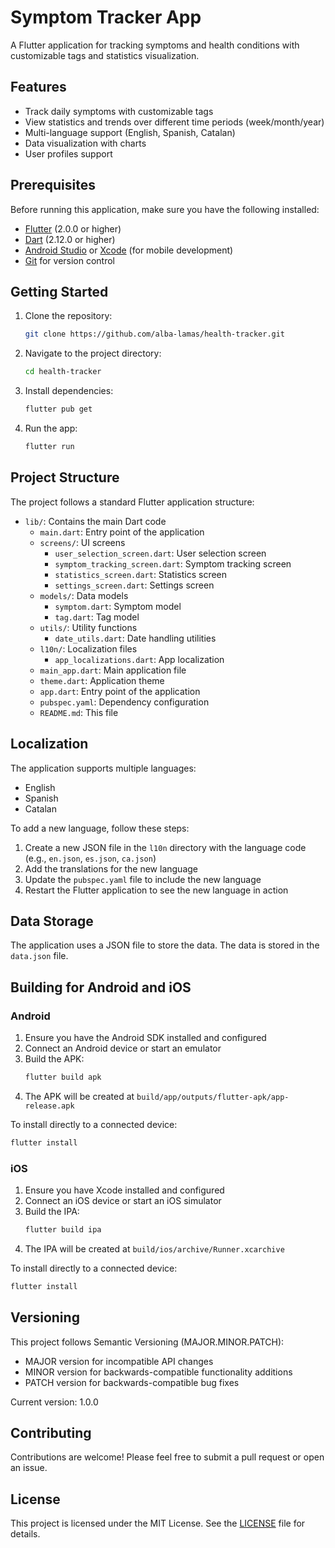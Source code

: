 # Symptom Tracker App

A Flutter application for tracking symptoms and health conditions with customizable tags and statistics visualization.

## Features

- Track daily symptoms with customizable tags
- View statistics and trends over different time periods (week/month/year)
- Multi-language support (English, Spanish, Catalan)
- Data visualization with charts
- User profiles support

## Prerequisites

Before running this application, make sure you have the following installed:

- [Flutter](https://flutter.dev/docs/get-started/install) (2.0.0 or higher)
- [Dart](https://dart.dev/get-dart) (2.12.0 or higher)
- [Android Studio](https://developer.android.com/studio) or [Xcode](https://developer.apple.com/xcode/) (for mobile development)
- [Git](https://git-scm.com/) for version control

## Getting Started

1. Clone the repository:
   ```bash
   git clone https://github.com/alba-lamas/health-tracker.git
   ```

2. Navigate to the project directory:
   ```bash
   cd health-tracker
   ```

3. Install dependencies:
   ```bash
   flutter pub get
   ```

4. Run the app:
   ```bash
   flutter run
   ```

## Project Structure

The project follows a standard Flutter application structure:

- `lib/`: Contains the main Dart code
  - `main.dart`: Entry point of the application
  - `screens/`: UI screens
    - `user_selection_screen.dart`: User selection screen
    - `symptom_tracking_screen.dart`: Symptom tracking screen
    - `statistics_screen.dart`: Statistics screen
    - `settings_screen.dart`: Settings screen
  - `models/`: Data models
    - `symptom.dart`: Symptom model
    - `tag.dart`: Tag model
  - `utils/`: Utility functions
    - `date_utils.dart`: Date handling utilities
  - `l10n/`: Localization files
    - `app_localizations.dart`: App localization
  - `main_app.dart`: Main application file
  - `theme.dart`: Application theme
  - `app.dart`: Entry point of the application
  - `pubspec.yaml`: Dependency configuration
  - `README.md`: This file

## Localization

The application supports multiple languages:

- English
- Spanish
- Catalan

To add a new language, follow these steps:

1. Create a new JSON file in the `l10n` directory with the language code (e.g., `en.json`, `es.json`, `ca.json`)
2. Add the translations for the new language
3. Update the `pubspec.yaml` file to include the new language
4. Restart the Flutter application to see the new language in action

## Data Storage

The application uses a JSON file to store the data. The data is stored in the `data.json` file.

## Building for Android and iOS

### Android

1. Ensure you have the Android SDK installed and configured
2. Connect an Android device or start an emulator
3. Build the APK:
   ```bash
   flutter build apk
   ```
4. The APK will be created at `build/app/outputs/flutter-apk/app-release.apk`

To install directly to a connected device:
   ```bash
   flutter install
   ```

### iOS

1. Ensure you have Xcode installed and configured   
2. Connect an iOS device or start an iOS simulator
3. Build the IPA:
   ```bash
   flutter build ipa
   ```
4. The IPA will be created at `build/ios/archive/Runner.xcarchive`

To install directly to a connected device:
   ```bash
   flutter install
   ```

## Versioning

This project follows Semantic Versioning (MAJOR.MINOR.PATCH):
- MAJOR version for incompatible API changes
- MINOR version for backwards-compatible functionality additions
- PATCH version for backwards-compatible bug fixes

Current version: 1.0.0

## Contributing

Contributions are welcome! Please feel free to submit a pull request or open an issue.

## License

This project is licensed under the MIT License. See the [LICENSE](LICENSE) file for details.



